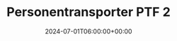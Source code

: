 ---
title: "Personentransporter PTF 2"
description: "Personentransporter PTF 2"
date: 2024-07-01T06:00:00+00:00
slug: "ptf2"
image_cover: "images/home-vehicle-3.jpg"
specification:
    vehicle_type: "Mercedes Benz Vito"
    radio_name: "Uro PTF2"
    vintage: "2016"
    construction: "Rusterholz"
    perfomance: "100 kW"
    transmission: "Automatik"
    crew: "1 Fahrer / 1 Beifahrer / 6 Personen in Kabine"
    total_weight: "3200 Kg"
    dimensions: ""
    water_tank: "Keine"
    pump: "Keine"
draft: false
weight: 30
---